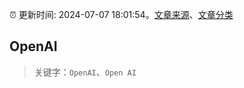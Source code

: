 :alarm_clock: 更新时间: 2024-07-07 18:01:54。[文章来源](/README.md)、[文章分类](/TAGS.md)

## OpenAI


> 关键字：`OpenAI`、`Open AI`



